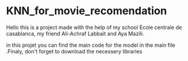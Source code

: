 # KNN_for_movie_recomendation

Hello this is a project made with the help of my school Ecole centrale de casablanca, my friend Ali-Achraf Labbait and Aya Mazili. 

in this projet you can find the main code for the model in the main file .Finaly, don't forget to download the necessery libraries
